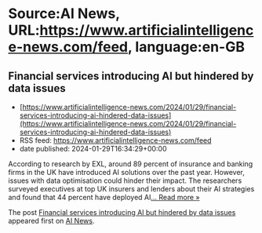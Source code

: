 # Source:AI News, URL:https://www.artificialintelligence-news.com/feed, language:en-GB

## Financial services introducing AI but hindered by data issues
 - [https://www.artificialintelligence-news.com/2024/01/29/financial-services-introducing-ai-hindered-data-issues](https://www.artificialintelligence-news.com/2024/01/29/financial-services-introducing-ai-hindered-data-issues)
 - RSS feed: https://www.artificialintelligence-news.com/feed
 - date published: 2024-01-29T16:34:29+00:00

<p>According to research by EXL, around 89 percent of insurance and banking firms in the UK have introduced AI solutions over the past year. However, issues with data optimisation could hinder their impact. The researchers surveyed executives at top UK insurers and lenders about their AI strategies and found that 44 percent have deployed AI<a class="excerpt-read-more" href="https://www.artificialintelligence-news.com/2024/01/29/financial-services-introducing-ai-hindered-data-issues/" title="ReadFinancial services introducing AI but hindered by data issues">... Read more &#187;</a></p>
<p>The post <a href="https://www.artificialintelligence-news.com/2024/01/29/financial-services-introducing-ai-hindered-data-issues/">Financial services introducing AI but hindered by data issues</a> appeared first on <a href="https://www.artificialintelligence-news.com">AI News</a>.</p>

